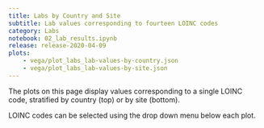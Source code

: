 ```yaml
---
title: Labs by Country and Site
subtitle: Lab values corresponding to fourteen LOINC codes
category: Labs
notebook: 02_lab_results.ipynb
release: release-2020-04-09
plots:
    - vega/plot_labs_lab-values-by-country.json
    - vega/plot_labs_lab-values-by-site.json
---
```


The plots on this page display values corresponding to a single LOINC code, stratified by country (top) or by site (bottom).

LOINC codes can be selected using the drop down menu below each plot.